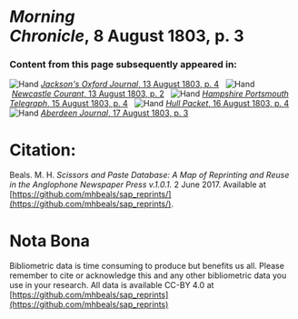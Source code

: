 # *Morning Chronicle*, 8 August 1803, p. 3  
  
### Content from this page subsequently appeared in:  
![Hand](http://scissorsandpaste.net/wp-content/uploads/2017/06/smallhandpointer.png) [*Jackson's Oxford Journal*, 13 August 1803, p. 4](https://mhbeals.github.io/sap_html/Jackson's-Oxford-Journal/Jackson's-Oxford-Journal-13-August-1803-p-4)  
![Hand](http://scissorsandpaste.net/wp-content/uploads/2017/06/smallhandpointer.png) [*Newcastle Courant*, 13 August 1803, p. 2](https://mhbeals.github.io/sap_html/Newcastle-Courant/Newcastle-Courant-13-August-1803-p-2)  
![Hand](http://scissorsandpaste.net/wp-content/uploads/2017/06/smallhandpointer.png) [*Hampshire Portsmouth Telegraph*, 15 August 1803, p. 4](https://mhbeals.github.io/sap_html/Hampshire-Portsmouth-Telegraph/Hampshire-Portsmouth-Telegraph-15-August-1803-p-4)  
![Hand](http://scissorsandpaste.net/wp-content/uploads/2017/06/smallhandpointer.png) [*Hull Packet*, 16 August 1803, p. 4](https://mhbeals.github.io/sap_html/Hull-Packet/Hull-Packet-16-August-1803-p-4)  
![Hand](http://scissorsandpaste.net/wp-content/uploads/2017/06/smallhandpointer.png) [*Aberdeen Journal*, 17 August 1803, p. 3](https://mhbeals.github.io/sap_html/Aberdeen-Journal/Aberdeen-Journal-17-August-1803-p-3)  


# Citation: 

Beals. M. H. *Scissors and Paste Database: A Map of Reprinting and Reuse in the Anglophone Newspaper Press v.1.0.1.* 2 June 2017. Available at [https://github.com/mhbeals/sap_reprints/](https://github.com/mhbeals/sap_reprints/). 

# Nota Bona

Bibliometric data is time consuming to produce but benefits us all. Please remember to cite or acknowledge this and any other bibliometric data you use in your research. All data is available CC-BY 4.0 at [https://github.com/mhbeals/sap_reprints](https://github.com/mhbeals/sap_reprints)